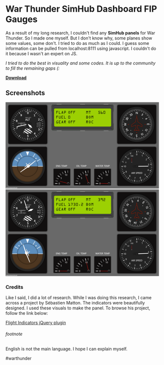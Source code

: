<h1>War Thunder SimHub Dashboard FIP Gauges</h1>

As a result of my long research, I couldn't find any <b>SimHub panels</b> for War Thunder. So I made one myself. But I don't know why, some planes show some values, some don't. I tried to do as much as I could. I guess some information can be pulled from localhost:8111 using javascript. I couldn't do it because I wasn't an expert on JS.

<i>I tried to do the best in visuality and some codes. It is up to the community to fill the remaining gaps (:</i>

<u><b><a href="https://github.com/furkanozden/warthunderdashboard/raw/master/war_thunder_dashboard.simhubdash">Download</a></b></u>

<h2>Screenshots</h2>

<img src="https://raw.githubusercontent.com/furkanozden/warthunderdashboard/master/1.png" />
<img src="https://raw.githubusercontent.com/furkanozden/warthunderdashboard/master/2.png" />

<h3>Credits</h3>

Like I said, I did a lot of research. While I was doing this research, I came across a project by Sébastien Matton. The indicators were beautifully designed. I used these visuals to make the panel. To browse his project, follow the link below:

<a href="https://github.com/sebmatton/jQuery-Flight-Indicators">Flight Indicators jQuery plugin</a>

<h6>footnote</h6>
English is not the main language. I hope I can explain myself.

#warthunder
